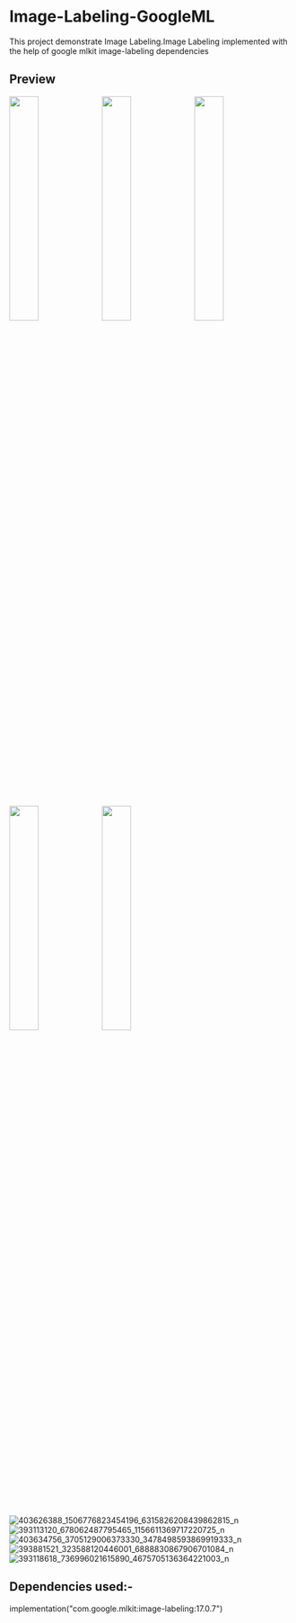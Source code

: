 # Image-Labeling-GoogleML

This project demonstrate Image Labeling.Image Labeling implemented with the help of google mlkit image-labeling dependencies

## Preview
<p float="left">
  <img src="https://github.com/roydebasish/Recognize-Text-In-Images-With-Google-ML/assets/61463380/78ef9cff-80e4-4c86-aa22-76ef31217084" width="32%" />
  <img src="https://github.com/roydebasish/Recognize-Text-In-Images-With-Google-ML/assets/61463380/c22feb31-a761-4516-ab44-624a1afa755a" width="32%" /> 
  <img src="https://github.com/roydebasish/Recognize-Text-In-Images-With-Google-ML/assets/61463380/8901e7de-3317-40b7-8066-4f025819796b" width="32%" />
</p>
<p float="left">
  <img src="https://github.com/roydebasish/Recognize-Text-In-Images-With-Google-ML/assets/61463380/2ff7ddb5-dfd1-46ed-a3fe-2ce4b8710e07" width="32%" /> 
  <img src="https://github.com/roydebasish/Recognize-Text-In-Images-With-Google-ML/assets/61463380/5951e04e-53a1-430d-82a8-27d2a9dd3063" width="32%" />
</p>

![403626388_1506776823454196_6315826208439862815_n](https://github.com/roydebasish/Recognize-Text-In-Images-With-Google-ML/assets/61463380/78ef9cff-80e4-4c86-aa22-76ef31217084)
![393113120_678062487795465_1156611369717220725_n](https://github.com/roydebasish/Recognize-Text-In-Images-With-Google-ML/assets/61463380/c22feb31-a761-4516-ab44-624a1afa755a)
![403634756_3705129006373330_3478498593869919333_n](https://github.com/roydebasish/Recognize-Text-In-Images-With-Google-ML/assets/61463380/8901e7de-3317-40b7-8066-4f025819796b)
![393881521_323588120446001_6888830867906701084_n](https://github.com/roydebasish/Recognize-Text-In-Images-With-Google-ML/assets/61463380/2ff7ddb5-dfd1-46ed-a3fe-2ce4b8710e07)
![393118618_736996021615890_4675705136364221003_n](https://github.com/roydebasish/Recognize-Text-In-Images-With-Google-ML/assets/61463380/5951e04e-53a1-430d-82a8-27d2a9dd3063)


## Dependencies used:-
  implementation("com.google.mlkit:image-labeling:17.0.7")

